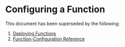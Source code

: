 # Configuring a Function

This document has been superseded by the following:
1. [Deploying Functions](/docs/tasks/deploying-functions.md)
2. [Function-Configuration Reference](/docs/reference/function-configuration/)
